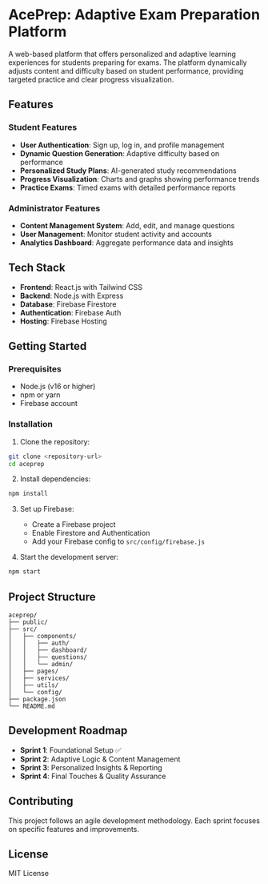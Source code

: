 # AcePrep: Adaptive Exam Preparation Platform

A web-based platform that offers personalized and adaptive learning experiences for students preparing for exams. The platform dynamically adjusts content and difficulty based on student performance, providing targeted practice and clear progress visualization.

## Features

### Student Features
- **User Authentication**: Sign up, log in, and profile management
- **Dynamic Question Generation**: Adaptive difficulty based on performance
- **Personalized Study Plans**: AI-generated study recommendations
- **Progress Visualization**: Charts and graphs showing performance trends
- **Practice Exams**: Timed exams with detailed performance reports

### Administrator Features
- **Content Management System**: Add, edit, and manage questions
- **User Management**: Monitor student activity and accounts
- **Analytics Dashboard**: Aggregate performance data and insights

## Tech Stack

- **Frontend**: React.js with Tailwind CSS
- **Backend**: Node.js with Express
- **Database**: Firebase Firestore
- **Authentication**: Firebase Auth
- **Hosting**: Firebase Hosting

## Getting Started

### Prerequisites
- Node.js (v16 or higher)
- npm or yarn
- Firebase account

### Installation

1. Clone the repository:
```bash
git clone <repository-url>
cd aceprep
```

2. Install dependencies:
```bash
npm install
```

3. Set up Firebase:
   - Create a Firebase project
   - Enable Firestore and Authentication
   - Add your Firebase config to `src/config/firebase.js`

4. Start the development server:
```bash
npm start
```

## Project Structure

```
aceprep/
├── public/
├── src/
│   ├── components/
│   │   ├── auth/
│   │   ├── dashboard/
│   │   ├── questions/
│   │   └── admin/
│   ├── pages/
│   ├── services/
│   ├── utils/
│   └── config/
├── package.json
└── README.md
```

## Development Roadmap

- **Sprint 1**: Foundational Setup ✅
- **Sprint 2**: Adaptive Logic & Content Management
- **Sprint 3**: Personalized Insights & Reporting
- **Sprint 4**: Final Touches & Quality Assurance

## Contributing

This project follows an agile development methodology. Each sprint focuses on specific features and improvements.

## License

MIT License